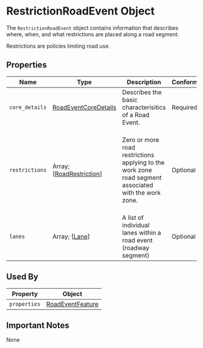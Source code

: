 # RestrictionRoadEvent Object
The `RestrictionRoadEvent` object contains information that describes where, when, and what restrictions are placed along a road segment.

Restrictions are policies limiting road use.

## Properties
Name | Type | Description | Conformance | Notes
--- | --- | --- | --- | ---
`core_details` | [RoadEventCoreDetails](/spec-content/objects/RoadEventCoreDetails.md) | Describes the basic characterisitics of a Road Event.  | Required |
`restrictions` | Array; \[[RoadRestriction](/spec-content/enumerated-types/RoadRestriction.md)\] | Zero or more road restrictions applying to the work zone road segment associated with the work zone. | Optional | These are included as flags rather than detailed restrictions. Detailed restrictions are coded to specific lanes.
`lanes` | Array; \[[Lane](/spec-content/objects/Lane.md)\] | A list of individual lanes within a road event (roadway segment) | Optional |

## Used By
Property | Object
--- | ---
`properties` | [RoadEventFeature](/spec-content/objects/RoadEventFeature.md)

## Important Notes
None
